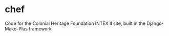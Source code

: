 # chef
Code for the Colonial Heritage Foundation INTEX II site, built in the Django-Mako-Plus framework

